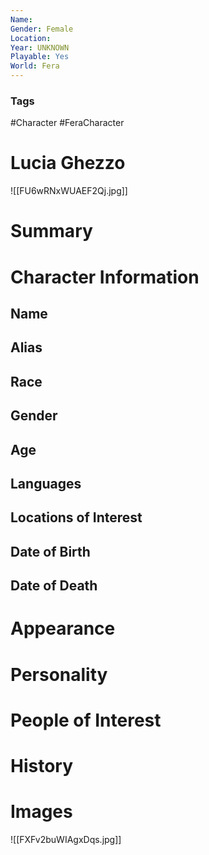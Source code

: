 ```yaml
---
Name: 
Gender: Female
Location: 
Year: UNKNOWN
Playable: Yes
World: Fera
---
```


### Tags
#Character #FeraCharacter 

# Lucia Ghezzo
![[FU6wRNxWUAEF2Qj.jpg]]

# Summary


# Character Information

## Name

## Alias

## Race

## Gender

## Age

## Languages

## Locations of Interest

## Date of Birth

## Date of Death

# Appearance

# Personality

# People of Interest

# History

# Images

![[FXFv2buWIAgxDqs.jpg]]